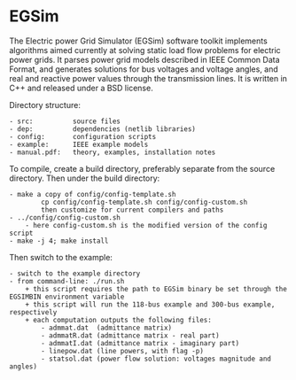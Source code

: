 # EGSim

The Electric power Grid Simulator (EGSim) software toolkit implements algorithms aimed currently at solving static load flow problems for electric power grids. It parses power grid models described in IEEE Common Data Format, and generates solutions for bus voltages and voltage angles, and real and reactive power values through the transmission lines. It is written in C++ and released under a BSD license.

Directory structure:

	- src:          source files
	- dep:          dependencies (netlib libraries)
	- config:       configuration scripts
	- example:      IEEE example models
	- manual.pdf:   theory, examples, installation notes  

To compile, create a build directory, preferably separate from the source directory. Then under the build directory:

	- make a copy of config/config-template.sh 
			cp config/config-template.sh config/config-custom.sh
			then customize for current compilers and paths
	- ../config/config-custom.sh
		- here config-custom.sh is the modified version of the config script
	- make -j 4; make install

Then switch to the example:

	- switch to the example directory
	- from command-line: ./run.sh
		+ this script requires the path to EGSim binary be set through the EGSIMBIN environment variable
		+ this script will run the 118-bus example and 300-bus example, respectively
		+ each computation outputs the following files:
			- admmat.dat  (admittance matrix)
			- admmatR.dat (admittance matrix - real part)
			- admmatI.dat (admittance matrix - imaginary part)
			- linepow.dat (line powers, with flag -p)
			- statsol.dat (power flow solution: voltages magnitude and angles)


